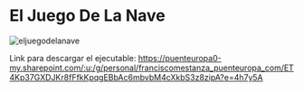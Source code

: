 # El Juego De La Nave
![eljuegodelanave](https://user-images.githubusercontent.com/107069518/215888656-8c9da8b6-749e-47e6-ad55-7b5ace2abe39.png)

Link para descargar el ejecutable: https://puenteuropa0-my.sharepoint.com/:u:/g/personal/franciscomestanza_puenteuropa_com/ET4Kp37GXDJKr8fFfkKpqgEBbAc6mbvbM4cXkbS3z8zipA?e=4h7y5A
